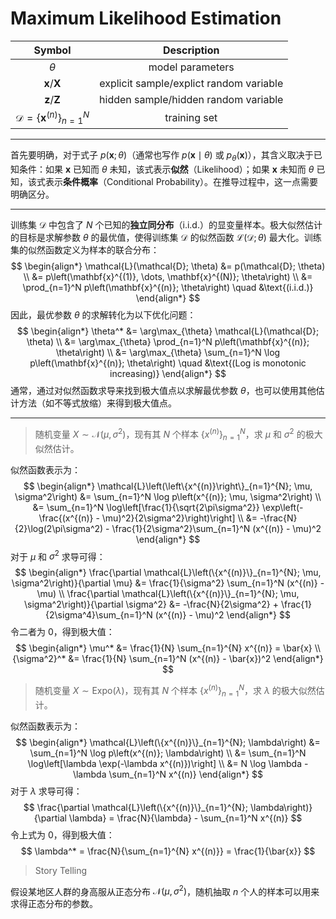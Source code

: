 # Maximum Likelihood Estimation

|                         Symbol                          |               Description               |
| :-----------------------------------------------------: | :-------------------------------------: |
|                        $\theta$                         |            model parameters             |
|                 $\mathbf{x}/\mathbf{X}$                 | explicit sample/explict random variable |
|                 $\mathbf{z}/\mathbf{Z}$                 |  hidden sample/hidden random variable   |
| $\mathcal{D}=\left\{\mathbf{x}^{(n)}\right\}_{n=1}^{N}$ |              training set               |

---

首先要明确，对于式子 $p(\mathbf{x}; \theta)$（通常也写作 $p(\mathbf{x} \mid \theta)$ 或 $p_{\theta}(\mathbf{x})$），其含义取决于已知条件：如果 $\mathbf{x}$ 已知而 $\theta$ 未知，该式表示**似然**（Likelihood）；如果 $\mathbf{x}$ 未知而 $\theta$ 已知，该式表示**条件概率**（Conditional Probability）。在推导过程中，这一点需要明确区分。

---

训练集 $\mathcal{D}$ 中包含了 $N$ 个已知的**独立同分布**（i.i.d.）的显变量样本。极大似然估计的目标是求解参数 $\theta$ 的最优值，使得训练集 $\mathcal{D}$ 的似然函数 $\mathcal{L}(\mathcal{D}; \theta)$ 最大化。训练集的似然函数定义为样本的联合分布：
$$
\begin{align*}
\mathcal{L}(\mathcal{D}; \theta) &= p(\mathcal{D}; \theta) \\
&= p\left(\mathbf{x}^{(1)}, \dots, \mathbf{x}^{(N)}; \theta\right) \\
&= \prod_{n=1}^N p\left(\mathbf{x}^{(n)}; \theta\right) \quad &\text{(i.i.d.)}
\end{align*}
$$
因此，最优参数 $\theta$ 的求解转化为以下优化问题：
$$
\begin{align*}
\theta^* &= \arg\max_{\theta} \mathcal{L}(\mathcal{D}; \theta) \\
&= \arg\max_{\theta} \prod_{n=1}^N p\left(\mathbf{x}^{(n)}; \theta\right) \\
&= \arg\max_{\theta} \sum_{n=1}^N \log p\left(\mathbf{x}^{(n)}; \theta\right) \quad &\text{(Log is monotonic increasing)}
\end{align*}
$$
通常，通过对似然函数求导来找到极大值点以求解最优参数 $\theta$，也可以使用其他估计方法（如不等式放缩）来得到极大值点。

---

> 随机变量 $X \sim \mathcal{N}(\mu, \sigma^2)$，现有其 $N$ 个样本 $\{x^{(n)}\}_{n=1}^{N}$，求 $\mu$ 和 $\sigma^2$ 的极大似然估计。

似然函数表示为：
$$
\begin{align*}
\mathcal{L}\left(\left\{x^{(n)}\right\}_{n=1}^{N}; \mu, \sigma^2\right) &= \sum_{n=1}^N \log p\left(x^{(n)}; \mu, \sigma^2\right) \\
&= \sum_{n=1}^N \log\left[\frac{1}{\sqrt{2\pi\sigma^2}} \exp\left(-\frac{(x^{(n)} - \mu)^2}{2\sigma^2}\right)\right] \\
&= -\frac{N}{2}\log(2\pi\sigma^2) - \frac{1}{2\sigma^2}\sum_{n=1}^N (x^{(n)} - \mu)^2
\end{align*}
$$
对于 $\mu$ 和 $\sigma^2$ 求导可得：
$$
\begin{align*}
\frac{\partial \mathcal{L}\left(\{x^{(n)}\}_{n=1}^{N}; \mu, \sigma^2\right)}{\partial \mu} &= \frac{1}{\sigma^2} \sum_{n=1}^N (x^{(n)} - \mu) \\
\frac{\partial \mathcal{L}\left(\{x^{(n)}\}_{n=1}^{N}; \mu, \sigma^2\right)}{\partial \sigma^2} &= -\frac{N}{2\sigma^2} + \frac{1}{2\sigma^4}\sum_{n=1}^N (x^{(n)} - \mu)^2
\end{align*}
$$
令二者为 $0$，得到极大值：
$$
\begin{align*}
\mu^* &= \frac{1}{N} \sum_{n=1}^{N} x^{(n)} = \bar{x} \\
{\sigma^2}^* &= \frac{1}{N} \sum_{n=1}^N (x^{(n)} - \bar{x})^2
\end{align*}
$$

> 随机变量 $X \sim \mathrm{Expo}(\lambda)$，现有其 $N$ 个样本 $\{x^{(n)}\}_{n=1}^{N}$，求 $\lambda$ 的极大似然估计。

似然函数表示为：
$$
\begin{align*}
\mathcal{L}\left(\{x^{(n)}\}_{n=1}^{N}; \lambda\right) &= \sum_{n=1}^N \log p\left(x^{(n)}; \lambda\right) \\
&= \sum_{n=1}^N \log\left[\lambda \exp(-\lambda x^{(n)})\right] \\
&= N \log \lambda - \lambda \sum_{n=1}^N x^{(n)}
\end{align*}
$$
对于 $\lambda$ 求导可得：
$$
\frac{\partial \mathcal{L}\left(\{x^{(n)}\}_{n=1}^{N}; \lambda\right)}{\partial \lambda} = \frac{N}{\lambda} - \sum_{n=1}^N x^{(n)}
$$
令上式为 $0$，得到极大值：
$$
\lambda^* = \frac{N}{\sum_{n=1}^{N} x^{(n)}} = \frac{1}{\bar{x}}
$$

> Story Telling

假设某地区人群的身高服从正态分布 $\mathcal{N}(\mu, \sigma^2)$，随机抽取 $n$ 个人的样本可以用来求得正态分布的参数。
